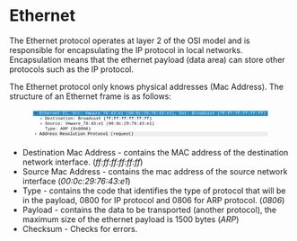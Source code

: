 # Ethernet

The Ethernet protocol operates at layer 2 of the OSI model and is responsible for encapsulating the IP protocol in local networks. Encapsulation means that the ethernet payload (data area) can store other protocols such as the IP protocol.

The Ethernet protocol only knows physical addresses (Mac Address). The structure of an Ethernet frame is as follows:

<figure><img src="../../.gitbook/assets/ethernet-1.png" alt="img-ethernet"><figcaption></figcaption></figure>

* Destination Mac Address - contains the MAC address of the destination network interface. (_ff:ff:ff:ff:ff:ff_)
* Source Mac Address - contains the mac address of the source network interface (_00:0c:29:76:43:e1_)
* Type - contains the code that identifies the type of protocol that will be in the payload, 0800 for IP protocol and 0806 for ARP protocol. (_0806_)
* Payload - contains the data to be transported (another protocol), the maximum size of the ethernet payload is 1500 bytes (_ARP_)
* Checksum - Checks for errors.
